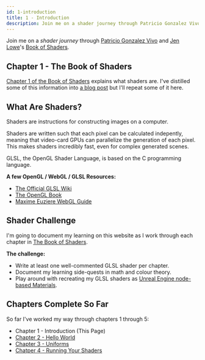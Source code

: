 ```yaml
---
id: 1-introduction
title: 1 - Introduction
description: Join me on a shader journey through Patricio Gonzalez Vivo and Jen Lowe's Book of Shaders.
---
```


Join me on a _shader journey_ through [Patricio Gonzalez Vivo](http://patriciogonzalezvivo.com/) and [Jen Lowe](http://jenlowe.net/)'s [Book of Shaders](https://thebookofshaders.com/).

## Chapter 1 - The Book of Shaders

[Chapter 1 of the Book of Shaders](https://thebookofshaders.com/01/) explains what shaders are. I've distilled some of this information into [a blog post](/blog/shader-journey) but I'll repeat some of it here.

## What Are Shaders?

Shaders are instructions for constructing images on a computer.

Shaders are written such that each pixel can be calculated indepently, meaning that video-card GPUs can parallelize the generation of each pixel. This makes shaders incredibly fast, even for complex generated scenes.

GLSL, the OpenGL Shader Language, is based on the C programming language.

**A few OpenGL / WebGL / GLSL Resources:**

- [The Official GLSL Wiki](https://www.khronos.org/opengl/wiki/OpenGL_Shading_Language)
- [The OpenGL Book](https://openglbook.com/the-book.html)
- [Maxime Euziere WebGL Guide](https://xem.github.io/articles/webgl-guide.html)

## Shader Challenge

I'm going to document my learning on this website as I work through each chapter in [The Book of Shaders](https://thebookofshaders.com/).

**The challenge:**

- Write at least one well-commented GLSL shader per chapter.
- Document my learning side-quests in math and colour theory.
- Play around with recreating my GLSL shaders as [Unreal Engine node-based Materials](https://docs.unrealengine.com/en-US/Engine/Rendering/Materials/HowTo/Main_Material_Node/index.html).

## Chapters Complete So Far

So far I've worked my way through chapters 1 through 5:

- Chapter 1 - Introduction (This Page)
- [Chapter 2 - Hello World](/docs/2-hello-world/)
- [Chapter 3 - Uniforms](/docs/3-uniforms/)
- [Chatper 4 - Running Your Shaders](/docs/4-running-your-shaders/)
